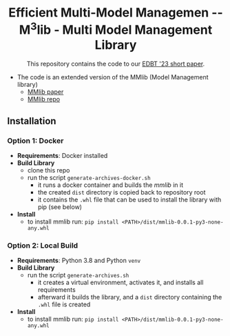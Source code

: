 <h1 align="center">Efficient Multi-Model Managemen -- M<sup>3</sup>lib - Multi Model Management Library</h1>
<p align="center">This repository contains the code to our <a href="https://openproceedings.org/2022/conf/edbt/paper-60.pdf"> EDBT '23 short paper<a/>.<p/>


- The code is an extended version of the MMlib (Model Management library)
    - [MMlib paper](https://openproceedings.org/2022/conf/edbt/paper-60.pdf)
    - [MMlib repo](https://github.com/hpides/mmlib)

## Installation

### Option 1: Docker

- **Requirements**: Docker installed
- **Build Library**
    - clone this repo
    - run the script `generate-archives-docker.sh`
        - it runs a docker container and builds the *mmlib* in it
        - the created `dist` directory is copied back to repository root
        - it contains the `.whl` file that can be used to install the library with pip (see below)
- **Install**
    - to install mmlib run: `pip install <PATH>/dist/mmlib-0.0.1-py3-none-any.whl`

### Option 2: Local Build

- **Requirements**: Python 3.8 and Python `venv`
- **Build Library**
    - run the script `generate-archives.sh`
        - it creates a virtual environment, activates it, and installs all requirements
        - afterward it builds the library, and a `dist` directory containing the `.whl` file is created
- **Install**
    - to install mmlib run: `pip install <PATH>/dist/mmlib-0.0.1-py3-none-any.whl`
